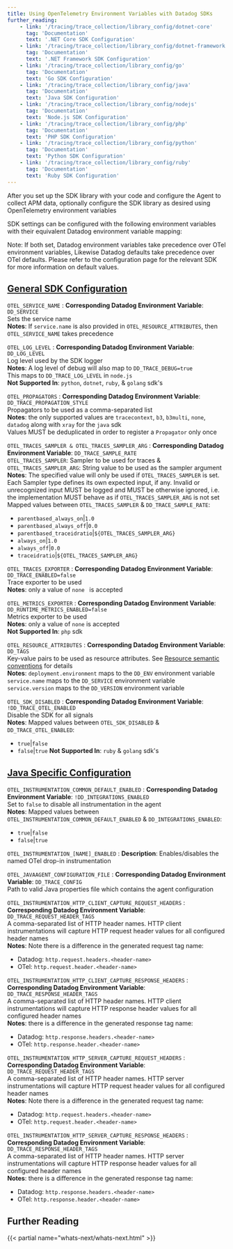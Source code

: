 ```yaml
---
title: Using OpenTelemetry Environment Variables with Datadog SDKs
further_reading:
    - link: '/tracing/trace_collection/library_config/dotnet-core'
      tag: 'Documentation'
      text: '.NET Core SDK Configuration'
    - link: '/tracing/trace_collection/library_config/dotnet-framework'
      tag: 'Documentation'
      text: '.NET Framework SDK Configuration'
    - link: '/tracing/trace_collection/library_config/go'
      tag: 'Documentation'
      text: 'Go SDK Configuration'
    - link: '/tracing/trace_collection/library_config/java'
      tag: 'Documentation'
      text: 'Java SDK Configuration'
    - link: '/tracing/trace_collection/library_config/nodejs'
      tag: 'Documentation'
      text: 'Node.js SDK Configuration'
    - link: '/tracing/trace_collection/library_config/php'
      tag: 'Documentation'
      text: 'PHP SDK Configuration'
    - link: '/tracing/trace_collection/library_config/python'
      tag: 'Documentation'
      text: 'Python SDK Configuration'
    - link: '/tracing/trace_collection/library_config/ruby'
      tag: 'Documentation'
      text: 'Ruby SDK Configuration'
---
```


After you set up the SDK library with your code and configure the Agent to collect APM data, optionally configure the SDK library as desired using OpenTelemetry environment variables

SDK settings can be configured with the following environment variables with their equivalent Datadog environment variable mapping:

Note: If both set, Datadog environment variables take precedence over OTel environment variables, Likewise Datadog defaults take precedence over OTel defaults. Please refer to the configuration page for the relevant SDK for more information on default values.

## [General SDK Configuration][9]

`OTEL_SERVICE_NAME`
: **Corresponding Datadog Environment Variable**: `DD_SERVICE`<br>
Sets the service name<br>
**Notes**: If `service.name` is also provided in `OTEL_RESOURCE_ATTRIBUTES`, then `OTEL_SERVICE_NAME` takes precedence<br>

`OTEL_LOG_LEVEL`
: **Corresponding Datadog Environment Variable**: `DD_LOG_LEVEL`<br>
Log level used by the SDK logger<br>
**Notes**: A log level of debug will also map to `DD_TRACE_DEBUG=true`<br>
This maps to `DD_TRACE_LOG_LEVEL` in `node.js`<br>
**Not Supported In**: `python`, `dotnet`, `ruby`, & `golang` sdk's<br>

`OTEL_PROPAGATORS`
: **Corresponding Datadog Environment Variable**: `DD_TRACE_PROPAGATION_STYLE`<br>
Propagators to be used as a comma-separated list<br>
**Notes**: the only supported values are `tracecontext`, `b3`, `b3multi`, `none`, `datadog` along with `xray` for the `java` sdk<br>
Values MUST be deduplicated in order to register a `Propagator` only once<br>

`OTEL_TRACES_SAMPLER & OTEL_TRACES_SAMPLER_ARG`
: **Corresponding Datadog Environment Variable**: `DD_TRACE_SAMPLE_RATE`<br>
`OTEL_TRACES_SAMPLER`: Sampler to be used for traces & `OTEL_TRACES_SAMPLER_ARG`: String value to be used as the sampler argument<br>
**Notes**: The specified value will only be used if `OTEL_TRACES_SAMPLER` is set. Each Sampler type defines its own expected input, if any. Invalid or unrecognized input MUST be logged and MUST be otherwise ignored, i.e. the implementation MUST behave as if `OTEL_TRACES_SAMPLER_ARG` is not set<br>
Mapped values between `OTEL_TRACES_SAMPLER` & `DD_TRACE_SAMPLE_RATE`:<br>
  - `parentbased_always_on`|`1.0`
  - `parentbased_always_off`|`0.0`
  - `parentbased_traceidratio`|`${OTEL_TRACES_SAMPLER_ARG}`
  - `always_on`|`1.0`
  - `always_off`|`0.0`
  - `traceidratio`|`${OTEL_TRACES_SAMPLER_ARG}`

`OTEL_TRACES_EXPORTER`
: **Corresponding Datadog Environment Variable**: `DD_TRACE_ENABLED=false` <br>
Trace exporter to be used<br>
**Notes**: only a value of `none ` is accepted<br>

`OTEL_METRICS_EXPORTER`
: **Corresponding Datadog Environment Variable**: `DD_RUNTIME_METRICS_ENABLED=false` <br>
Metrics exporter to be used<br>
**Notes**: only a value of `none` is accepted<br>
**Not Supported In**: `php` sdk<br>

`OTEL_RESOURCE_ATTRIBUTES`
: **Corresponding Datadog Environment Variable**: `DD_TAGS` <br>
Key-value pairs to be used as resource attributes. See [Resource semantic conventions][11] for details<br>
**Notes**: `deployment.environment` maps to the `DD_ENV` environment variable<br>
`service.name` maps to the `DD_SERVICE` environment variable<br>
`service.version` maps to the `DD_VERSION` environment variable

`OTEL_SDK_DISABLED`
: **Corresponding Datadog Environment Variable**: `!DD_TRACE_OTEL_ENABLED` <br>
Disable the SDK for all signals<br>
**Notes**: Mapped values between `OTEL_SDK_DISABLED` & `DD_TRACE_OTEL_ENABLED`:<br>
  - `true`|`false`
  - `false`|`true`
**Not Supported In**: `ruby` & `golang` sdk's<br>

## [Java Specific Configuration][10]

`OTEL_INSTRUMENTATION_COMMON_DEFAULT_ENABLED`
: **Corresponding Datadog Environment Variable**: `!DD_INTEGRATIONS_ENABLED` <br>
Set to `false` to disable all instrumentation in the agent<br>
**Notes**: Mapped values between `OTEL_INSTRUMENTATION_COMMON_DEFAULT_ENABLED` & `DD_INTEGRATIONS_ENABLED`:<br>
  - `true`|`false`
  - `false`|`true`

`OTEL_INSTRUMENTATION_[NAME]_ENABLED`
: **Description**: Enables/disables the named OTel drop-in instrumentation<br>

`OTEL_JAVAAGENT_CONFIGURATION_FILE`
: **Corresponding Datadog Environment Variable**: `DD_TRACE_CONFIG` <br>
Path to valid Java properties file which contains the agent configuration<br>

`OTEL_INSTRUMENTATION_HTTP_CLIENT_CAPTURE_REQUEST_HEADERS`
: **Corresponding Datadog Environment Variable**: `DD_TRACE_REQUEST_HEADER_TAGS` <br>
A comma-separated list of HTTP header names. HTTP client instrumentations will capture HTTP request header values for all configured header names<br>
**Notes**: Note there is a difference in the generated request tag name:<br>
  - Datadog:	 `http.request.headers.<header-name>`
  - OTel:		   `http.request.header.<header-name>`

`OTEL_INSTRUMENTATION_HTTP_CLIENT_CAPTURE_RESPONSE_HEADERS`
: **Corresponding Datadog Environment Variable**: `DD_TRACE_RESPONSE_HEADER_TAGS` <br>
A comma-separated list of HTTP header names. HTTP client instrumentations will capture HTTP response header values for all configured header names<br>
**Notes**: there is a difference in the generated response tag name:<br>
  - Datadog:	`http.response.headers.<header-name>`
  - OTel:		  `http.response.header.<header-name>`

`OTEL_INSTRUMENTATION_HTTP_SERVER_CAPTURE_REQUEST_HEADERS`
: **Corresponding Datadog Environment Variable**: `DD_TRACE_REQUEST_HEADER_TAGS` <br>
A comma-separated list of HTTP header names. HTTP server instrumentations will capture HTTP request header values for all configured header names<br>
**Notes**: Note there is a difference in the generated request tag name:<br>
  - Datadog:	 `http.request.headers.<header-name>`
  - OTel:		   `http.request.header.<header-name>`

`OTEL_INSTRUMENTATION_HTTP_SERVER_CAPTURE_RESPONSE_HEADERS`
: **Corresponding Datadog Environment Variable**: `DD_TRACE_RESPONSE_HEADER_TAGS` <br>
A comma-separated list of HTTP header names. HTTP server instrumentations will capture HTTP response header values for all configured header names<br>
**Notes**: there is a difference in the generated response tag name:<br>
  - Datadog:	`http.response.headers.<header-name>`
  - OTel:		  `http.response.header.<header-name>`

## Further Reading

{{< partial name="whats-next/whats-next.html" >}}

[1]: /tracing/trace_collection/library_config/dotnet-core
[2]: /tracing/trace_collection/library_config/dotnet-framework
[3]: /tracing/trace_collection/library_config/go
[4]: /tracing/trace_collection/library_config/java
[5]: /tracing/trace_collection/library_config/nodejs
[6]: /tracing/trace_collection/library_config/php
[7]: /tracing/trace_collection/library_config/python
[8]: /tracing/trace_collection/library_config/ruby
[9]: https://opentelemetry.io/docs/specs/otel/configuration/sdk-environment-variables/#general-sdk-configuration
[10]: https://opentelemetry.io/docs/zero-code/java/agent/configuration/#configuring-the-agent
[11]: https://opentelemetry.io/docs/specs/semconv/resource/#semantic-attributes-with-dedicated-environment-variable

